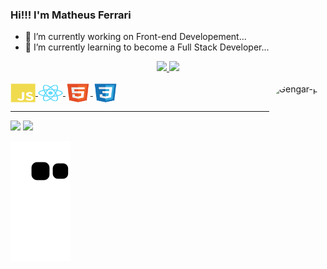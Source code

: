 
### Hi!!! I'm Matheus Ferrari
- 🔭 I’m currently working on Front-end Developement...
- 🌱 I’m currently learning to become a Full Stack Developer...


<div align="center">
  <a href="https://github.com/ferr7s">
  <img height="180em" src="https://github-readme-stats.vercel.app/api?username=ferr7s&show_icons=true&theme=dracula&include_all_commits=true&count_private=true"/>
  <img height="160em" src="https://github-readme-stats.vercel.app/api/top-langs/?username=ferr7s&layout=compact&langs_count=7&theme=dracula"/>
</div>  
<div style="display: inline_block"><br>
  <img align="center" alt="Js" height="30" width="40" src="https://raw.githubusercontent.com/devicons/devicon/master/icons/javascript/javascript-plain.svg">
  <img align="center" alt="React" height="30" width="40" src="https://raw.githubusercontent.com/devicons/devicon/master/icons/react/react-original.svg">
  <img align="center" alt="HTML" height="30" width="40" src="https://raw.githubusercontent.com/devicons/devicon/master/icons/html5/html5-original.svg">
  <img align="center" alt="CSS" height="30" width="40" src="https://raw.githubusercontent.com/devicons/devicon/master/icons/css3/css3-original.svg">
  <img align="right" alt="Gengar-pic" height="150" style="border-radius:50px;"        src="http://www.animalhi.com/thumbnails/detail/20121026/pokemon%20gengar%201920x1080%20wallpaper_www.animalhi.com_4.jpg"> 
</div>
  
  <hr>
  
  <div>
  <a href = "mailto:ferraridamasceno27@gmail.com"><img src="https://img.shields.io/badge/-Gmail-%23333?style=for-the-badge&logo=gmail&logoColor=white" target="_blank"></a>
  <a href="https://www.linkedin.com/in/matheus-ferrari-589141189/" target="_blank"><img src="https://img.shields.io/badge/-LinkedIn-%230077B5?style=for-the-badge&logo=linkedin&logoColor=white" target="_blank"></a>
  </div> 
  
  ![Snake animation](https://github.com/ferr7s/ferr7s/blob/output/github-contribution-grid-snake.svg)
  
